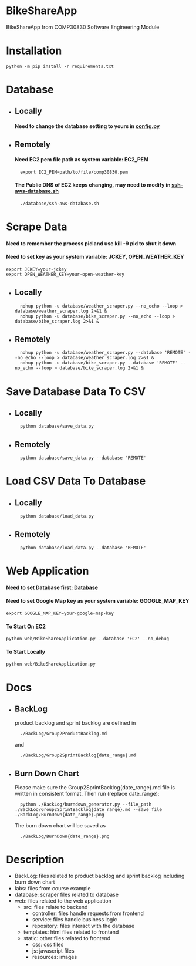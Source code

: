 # BikeShareApp
BikeShareApp from COMP30830 Software Engineering Module
# Installation
    python -m pip install -r requirements.txt
# Database
- ## Locally
    #### Need to change the database setting to yours in [config.py](web/src/config.py)
- ## Remotely 
    #### Need EC2 pem file path as system variable: EC2_PEM
        export EC2_PEM=path/to/file/comp30830.pem
    #### The Public DNS of EC2 keeps changing, may need to modify in [ssh-aws-database.sh](database/ssh-aws-database.sh)
        ./database/ssh-aws-database.sh
    
# Scrape Data

#### Need to remember the process pid and use kill -9 pid to shut it down
#### Need to set key as your system variable: JCKEY, OPEN_WEATHER_KEY
    export JCKEY=your-jckey
    export OPEN_WEATHER_KEY=your-open-weather-key

- ## Locally
        nohup python -u database/weather_scraper.py --no_echo --loop > database/weather_scraper.log 2>&1 &
        nohup python -u database/bike_scraper.py --no_echo --loop > database/bike_scraper.log 2>&1 &
- ## Remotely 
        nohup python -u database/weather_scraper.py --database 'REMOTE' --no_echo --loop > database/weather_scraper.log 2>&1 &
        nohup python -u database/bike_scraper.py --database 'REMOTE' --no_echo --loop > database/bike_scraper.log 2>&1 &
# Save Database Data To CSV
- ## Locally
        python database/save_data.py
- ## Remotely
        python database/save_data.py --database 'REMOTE'
# Load CSV Data To Database
- ## Locally
        python database/load_data.py
- ## Remotely
        python database/load_data.py --database 'REMOTE'

# Web Application
#### Need to set Database first: [Database](#database)
#### Need to set Google Map key as your system variable: GOOGLE_MAP_KEY
    export GOOGLE_MAP_KEY=your-google-map-key
#### To Start On EC2
    python web/BikeShareApplication.py --database 'EC2' --no_debug
#### To Start Locally
    python web/BikeShareApplication.py

# Docs
- ## BackLog
    product backlog and sprint backlog are defined in 

        ./BackLog/Group2ProductBacklog.md 
    and

        ./BackLog/Group2SprintBacklog{date_range}.md

- ## Burn Down Chart
    Please make sure the Group2SprintBacklog{date_range}.md file is written in consistent format.
    Then run (replace date_range):

        python ./BackLog/burndown_generator.py --file_path ./BackLog/Group2SprintBacklog{date_range}.md --save_file ./BackLog/BurnDown{date_range}.png

    The burn down chart will be saved as

        ./BackLog/BurnDown{date_range}.png
# Description
- BackLog: files related to product backlog and sprint backlog including burn down chart
- labs: files from course example
- database: scraper files related to database
- web: files related to the web application
    - src: files relate to backend
        - controller: files handle requests from frontend
        - service: files handle business logic
        - repository: files interact with the database
    - templates: html files related to frontend
    - static: other files related to frontend
        - css: css files
        - js: javascript files
        - resources: images
